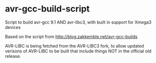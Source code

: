 # avr-gcc-build-script

Script to build avr-gcc 9.1 AND avr-libc3, with built in support for Xmega3 devices

Based on the script from http://blog.zakkemble.net/avr-gcc-builds

AVR-LIBC is being fetched from the AVR-LIBC3 fork, to allow updated verisons of AVR-LIBC to be built that include things NOT in the official old release.
